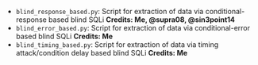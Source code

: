  - `blind_response_based.py`: Script for extraction of data via conditional-response based blind SQLi **Credits: Me, @supra08, @sin3point14**
 - `blind_error_based.py`: Script for extraction of data via conditional-error based blind SQLi **Credits: Me**
 - `blind_timing_based.py`: Script for extraction of data via timing attack/condition delay based blind SQLi **Credits: Me**
